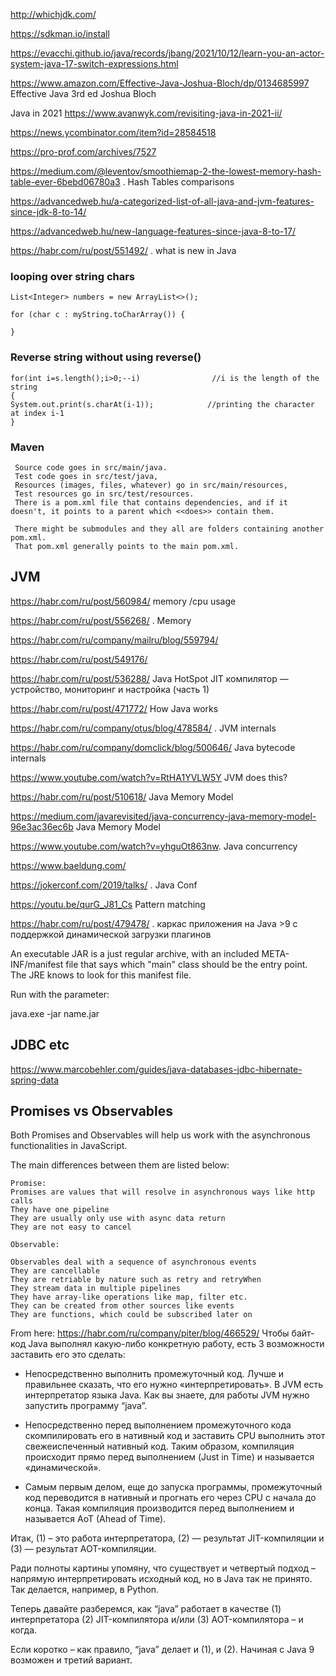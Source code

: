  http://whichjdk.com/
 
 https://sdkman.io/install
 
 https://evacchi.github.io/java/records/jbang/2021/10/12/learn-you-an-actor-system-java-17-switch-expressions.html
 
 <https://www.amazon.com/Effective-Java-Joshua-Bloch/dp/0134685997> Effective Java 3rd ed Joshua Bloch
 
 Java in 2021
 https://www.avanwyk.com/revisiting-java-in-2021-ii/
 
 https://news.ycombinator.com/item?id=28584518
 
 <https://pro-prof.com/archives/7527>
 
 <https://medium.com/@leventov/smoothiemap-2-the-lowest-memory-hash-table-ever-6bebd06780a3> .   Hash Tables comparisons
 
 <https://advancedweb.hu/a-categorized-list-of-all-java-and-jvm-features-since-jdk-8-to-14/>
 
 https://advancedweb.hu/new-language-features-since-java-8-to-17/
 
 https://habr.com/ru/post/551492/ . what is new in Java
 
### looping over string chars
```
List<Integer> numbers = new ArrayList<>();
 
for (char c : myString.toCharArray()) {

}
 ```
 
### Reverse string without using reverse()
``` 
for(int i=s.length();i>0;--i)                //i is the length of the string  
{  
System.out.print(s.charAt(i-1));            //printing the character at index i-1  
} 
```
 
 
 ### Maven
``` 
 Source code goes in src/main/java. 
 Test code goes in src/test/java, 
 Resources (images, files, whatever) go in src/main/resources, 
 Test resources go in src/test/resources. 
 There is a pom.xml file that contains dependencies, and if it doesn't, it points to a parent which <<does>> contain them.

 There might be submodules and they all are folders containing another pom.xml. 
 That pom.xml generally points to the main pom.xml.
 ```

 ## JVM 
 
 https://habr.com/ru/post/560984/ memory /cpu usage
 
 https://habr.com/ru/post/556268/ . Memory
 
 https://habr.com/ru/company/mailru/blog/559794/
 
 https://habr.com/ru/post/549176/
 
 https://habr.com/ru/post/536288/ Java HotSpot JIT компилятор — устройство, мониторинг и настройка (часть 1)
 
 <https://habr.com/ru/post/471772/> How Java works
 
 <https://habr.com/ru/company/otus/blog/478584/> . JVM internals
 
 <https://habr.com/ru/company/domclick/blog/500646/> Java bytecode internals
 
 <https://www.youtube.com/watch?v=RtHA1YVLW5Y> JVM does this?
 
  <https://habr.com/ru/post/510618/> Java Memory Model
 
 https://medium.com/javarevisited/java-concurrency-java-memory-model-96e3ac36ec6b Java Memory Model
 
 
 <https://www.youtube.com/watch?v=yhguOt863nw>. Java concurrency
 
 <https://www.baeldung.com/>
 
 <https://jokerconf.com/2019/talks/> . Java Conf
 
 <https://youtu.be/qurG_J81_Cs> Pattern matching
 
 <https://habr.com/ru/post/479478/> . каркас приложения на Java >9 с поддержкой динамической загрузки плагинов 
 
 An executable JAR is a just regular archive, with an included META-INF/manifest file 
 that says which "main" class should be the entry point. 
 The JRE knows to look for this manifest file.
 
 Run with the parameter:
 
 java.exe -jar  name.jar
 
 ## JDBC etc
 
 https://www.marcobehler.com/guides/java-databases-jdbc-hibernate-spring-data
 
 ## Promises vs Observables
 Both Promises and Observables will help us work with the asynchronous functionalities in JavaScript.

The main differences between them are listed below:
```
Promise:
Promises are values that will resolve in asynchronous ways like http calls
They have one pipeline
They are usually only use with async data return
They are not easy to cancel

Observable:

Observables deal with a sequence of asynchronous events
They are cancellable
They are retriable by nature such as retry and retryWhen
They stream data in multiple pipelines
They have array-like operations like map, filter etc.
They can be created from other sources like events
They are functions, which could be subscribed later on
```

From here: <https://habr.com/ru/company/piter/blog/466529/>
Чтобы байт-код Java выполнял какую-либо конкретную работу, есть 3 возможности заставить его это сделать:

* Непосредственно выполнить промежуточный код. Лучше и правильнее сказать, что его нужно «интерпретировать». В JVM есть интерпретатор языка Java. Как вы знаете, для работы JVM нужно запустить программу “java”.

* Непосредственно перед выполнением промежуточного кода скомпилировать его в нативный код и заставить CPU выполнить этот свежеиспеченный нативный код. Таким образом, компиляция происходит прямо перед выполнением (Just in Time) и называется «динамической».

* Самым первым делом, еще до запуска программы, промежуточный код переводится в нативный и прогнать его через CPU с начала до конца. Такая компиляция производится перед выполнением и называется AoT (Ahead of Time).


Итак, (1) – это работа интерпретатора, (2) — результат JIT-компиляции и (3) — результат AOT-компиляции.

Ради полноты картины упомяну, что существует и четвертый подход – напрямую интерпретировать исходный код, но в Java так не принято. Так делается, например, в Python.

Теперь давайте разберемся, как “java” работает в качестве (1) интерпретатора (2) JIT-компилятора и/или (3) AOT-компилятора – и когда.

Если коротко – как правило, “java” делает и (1), и (2). Начиная с Java 9 возможен и третий вариант. 
